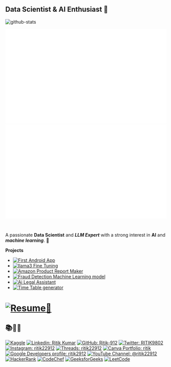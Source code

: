 ## Data Scientist & AI Enthusiast 🤖
![github-stats](https://github-readme-stats-sigma-five.vercel.app/api?username=Ritik-912&show_icons=true&theme=algolia&count_private=true&hide_title=true)

![github stats overview](https://github.com/Ritik-912/github-stats/blob/output/generated/overview.svg)
![github stats languages](https://github.com/Ritik-912/github-stats/blob/output/generated/languages.svg)
#

A passionate **Data Scientist** and ***LLM Expert*** with a strong interest in **AI** and ***machine learning***. 🤖

**Projects**
- [![First Android App](https://img.shields.io/badge/First%20Android%20App-Greeting_Message-pink)](https://github.com/shruti-ritik/ShareCare)
- [![llama3 Fine Tuning](https://img.shields.io/badge/llama3_fine%20tuning%20on-Trillion_Dollar_Words_Dataset-white)](https://www.kaggle.com/code/ritikkumar2212/llama3-hawkish-dovish)
- [![Amazon Product Report Maker](https://img.shields.io/badge/Amazon%20Product%20Research_Report_Generator-orange)](https://github.com/shruti-ritik/amazon-product-report-maker)
- [![Fraud Detection Machine Learning model](https://img.shields.io/badge/Fraud_Detection_Notebook-yellow)](https://github.com/Ritik-912/Fraud-Detection)
- [![Ai Legal Assistant](https://img.shields.io/badge/AI_Legal-Assistant-blue)](https://github.com/shruti-ritik/AI-legal-word-document-assistant)
- [![Time Table generator](https://img.shields.io/badge/Time_Table-Generator-green)](https://github.com/Ritik-912/TimeTable-Generator)

# [![Resume📄](https://img.shields.io/badge/Curriculum_Vitae_%20📄-8A2BE2)](https://ritik-912.github.io/Ritik-912/resume.html)

## 📚💫🤝
[![Kaggle](https://img.shields.io/badge/-ritikkumar2212-white?style=for-the-badge&logo=kaggle)](https://www.kaggle.com/ritikkumar2212)
[![Linkedin: Ritik Kumar](https://img.shields.io/badge/-Ritik%20Kumar-blue?style=flat-square&logo=Linkedin&logoColor=white&link=https://www.linkedin.com/in/ritik-kumar-886a1422b/)](https://www.linkedin.com/in/ritik-kumar-886a1422b/)
[![GitHub: Ritik-912](https://img.shields.io/github/followers/Ritik-912?label=Follow&style=social)](https://github.com/Ritik-912/)
[![Twitter: RITIK9802](https://img.shields.io/twitter/follow/RITIK9802?style=social)](https://twitter.com/RITIK9802)
[![Instagram: ritik22912](https://img.shields.io/badge/-@ritik22912-purple?style=flat-square&logo=Instagram&logoColor=white&link=https://www.instagram.com/ritik22912/)](https://www.instagram.com/ritik22912/)
[![Threads: ritik22912](https://img.shields.io/badge/-ritik22912-red?style=flat-square&logo=threads&logoColor=white&link=https://www.threads.net/@ritik22912)](https://www.threads.net/@ritik22912)
[![Canva Portfolio: ritik](https://img.shields.io/badge/Canva_site-Portfolio-pink?style=flat-square&logo=Canva&logoColor=white&link=https://glimpseofmywork.my.canva.site/myworkportfolio)](https://legalbot.my.canva.site/myresumeportfolio)
[![Google Developers profile: ritik2912](https://img.shields.io/badge/⭐%20g.dev/ritik22912-red)](https://g.dev/ritik22912)
[![YouTube Channel: @ritik22912](https://img.shields.io/badge/ritik22912-red?style=for-the-badge&logo=youtube)](https://www.youtube.com/ritik22912)
[![HackerRank](https://img.shields.io/badge/-ritik9802official-grey?style=for-the-badge&logo=hackerrank)](https://www.hackerrank.com/profile/ritik9802offici1)
[![CodeChef](https://img.shields.io/badge/-ritik912129-purple?style=for-the-badge&logo=codechef)](https://www.codechef.com/users/ritik912129)
[![GeeksforGeeks](https://img.shields.io/badge/-ritik9802official-black?style=for-the-badge&logo=geeksforgeeks)](https://www.geeksforgeeks.org/user/ritik9802official/)
[![LeetCode](https://img.shields.io/badge/leetcode-ritik9802official-brown)](https://leetcode.com/u/ritik9802official/)
